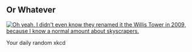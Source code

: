 ## Or Whatever
[![Oh yeah, I didn't even know they renamed it the Willis Tower in 2009, because I know a normal amount about skyscrapers.](https://imgs.xkcd.com/comics/or_whatever.png)](https://xkcd.com/2629/ "Oh yeah, I didn't even know they renamed it the Willis Tower in 2009, because I know a normal amount about skyscrapers.")

Your daily random xkcd
